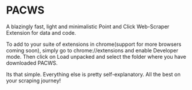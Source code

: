 # PACWS
A blazingly fast, light and minimalistic Point and Click Web-Scraper Extension for data and code.

To add to your suite of extensions in chrome(support for more browsers coming soon), simply go to chrome://extensions and enable Developer mode. Then click on Load unpacked and select the folder where you have downloaded PACWS.

Its that simple. Everything else is pretty self-explanatory. All the best on your scraping journey!